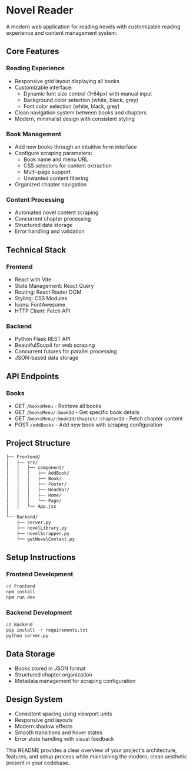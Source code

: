 # Novel Reader

A modern web application for reading novels with customizable reading experience and content management system.

## Core Features

### Reading Experience
- Responsive grid layout displaying all books
- Customizable interface:
  - Dynamic font size control (1-64px) with manual input
  - Background color selection (white, black, grey)
  - Font color selection (white, black, grey)
- Clean navigation system between books and chapters
- Modern, minimalist design with consistent styling

### Book Management
- Add new books through an intuitive form interface
- Configure scraping parameters:
  - Book name and menu URL
  - CSS selectors for content extraction
  - Multi-page support
  - Unwanted content filtering
- Organized chapter navigation

### Content Processing
- Automated novel content scraping
- Concurrent chapter processing
- Structured data storage
- Error handling and validation

## Technical Stack

### Frontend
- React with Vite
- State Management: React Query
- Routing: React Router DOM
- Styling: CSS Modules
- Icons: FontAwesome
- HTTP Client: Fetch API

### Backend
- Python Flask REST API
- BeautifulSoup4 for web scraping
- Concurrent.futures for parallel processing
- JSON-based data storage

## API Endpoints

### Books
- GET `/booksMenu` - Retrieve all books
- GET `/booksMenu/:bookId` - Get specific book details
- GET `/booksMenu/:bookId/chapter/:chapterId` - Fetch chapter content
- POST `/addBooks` - Add new book with scraping configuration

## Project Structure
```bash
├── Frontend/
│   ├── src/
│   │   ├── component/
│   │   │   ├── AddBook/
│   │   │   ├── Book/
│   │   │   ├── Footer/
│   │   │   ├── HeadBar/
│   │   │   ├── Home/
│   │   │   └── Page/
│   │   └── App.jsx
│   
└── Backend/
    ├── server.py
    ├── novelLibrary.py
    ├── novelScrapper.py
    └── getNovelContent.py
```


## Setup Instructions

### Frontend Development
```bash
cd Frontend
npm install
npm run dev
```

### Backend Development
```bash
cd Backend
pip install -r requirements.txt
python server.py
```

## Data Storage
- Books stored in JSON format
- Structured chapter organization
- Metadata management for scraping configuration

## Design System
- Consistent spacing using viewport units
- Responsive grid layouts
- Modern shadow effects
- Smooth transitions and hover states
- Error state handling with visual feedback

This README provides a clear overview of your project's architecture, features, and setup process while maintaining the modern, clean aesthetic present in your codebase.